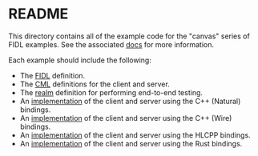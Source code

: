 # README

This directory contains all of the example code for the "canvas" series of FIDL
examples. See the associated [docs][docs] for more information.

Each example should include the following:

* The [FIDL][impl-fidl] definition.
* The [CML][impl-cml] definitions for the client and server.
* The [realm][impl-realm] definition for performing end-to-end testing.
* An [implementation][impl-cpp-natural] of the client and server using the C++ (Natural) bindings.
* An [implementation][impl-cpp-wire] of the client and server using the C++ (Wire) bindings.
* An [implementation][impl-hlcpp] of the client and server using the HLCPP bindings.
* An [implementation][impl-rust] of the client and server using the Rust bindings.

[docs]: /docs/development/languages/fidl/examples/canvas/README.md
[impl-cml]: baseline/meta
[impl-cpp-natural]: baseline/cpp-natural
[impl-cpp-wire]: baseline/cpp-wire
[impl-fidl]: baseline/fidl
[impl-hlcpp]: baseline/hlcpp
[impl-rust]: baseline/rust
[impl-realm]: baseline/realm
